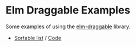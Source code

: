 # Elm Draggable Examples

Some examples of using the [elm-draggable](https://github.com/zaboco/elm-draggable) library.

- [Sortable list](https://zaboco.github.io/elm-draggable-examples/sortable-list.html) / [Code](https://github.com/zaboco/elm-draggable-examples/blob/master/src/SortableList.elm)
